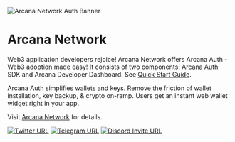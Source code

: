 ![Arcana Network Auth Banner](https://raw.githubusercontent.com/arcana-network/branding/main/an_banner_feb_24.png)

# Arcana Network

Web3 application developers rejoice!
Arcana Network offers Arcana Auth - Web3 adoption made easy!
It consists of two components: Arcana Auth SDK and Arcana Developer Dashboard. See [Quick Start Guide](https://docs.beta.arcana.network/walletsdk/wallet_qs.html).

Arcana Auth simplifies wallets and keys. Remove the friction of wallet installation, key backup, & crypto on-ramp. Users get an instant web wallet widget right in your app.

Visit [Arcana Network](https://www.arcana.network/) for details.

<div>
  <a title="Twitter" href="https://twitter.com/ArcanaNetwork"><img alt="Twitter URL" src="https://img.shields.io/twitter/url?style=social&url=https%3A%2F%2Ftwitter.com%2FArcanaNetwork"/></a>
  <a title="Telegram" href="https://telegram.me/ArcanaNetwork"><img alt="Telegram URL" src="https://img.shields.io/badge/Telegram-2CA5E0?style=flat&logo=telegram&logoColor=white"/></a>
  <a title="Discord" href="https://discord.gg/6g7fQvEpd"><img alt="Discord Invite URL" src="https://img.shields.io/badge/Discord-%235865F2.svg?style=flat&logo=discord&logoColor=white"/></a>
</div>
